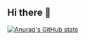 ## Hi there 👋

[![Anurag's GitHub stats](https://github-readme-stats.vercel.app/api?username=kimverchan)](https://github.com/anuraghazra/github-readme-stats)

<!--
**kimverchan/kimverchan** is a ✨ _special_ ✨ repository because its `README.md` (this file) appears on your GitHub profile.

Here are some ideas to get you started:

- 🔭 I’m currently working on ...
- 🌱 I’m currently learning ...
- 👯 I’m looking to collaborate on ...
- 🤔 I’m looking for help with ...
- 💬 Ask me about ...
- 📫 How to reach me: ...
- 😄 Pronouns: ...
- ⚡ Fun fact: ...
-->
